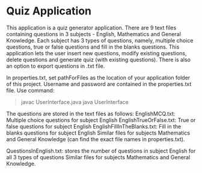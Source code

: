 # Quiz Application
This application is a quiz generator application. There are 9 text files containing questions in 3 subjects - English, Mathematics and General Knowledge. Each subject has 3 types of questions, namely, multiple choice questions, true or false questions and fill in the blanks questions. This application lets the user insert new questions, modify existing questions, delete questions and generate quiz (with existing questions). There is also an option to export questions in .txt file.

In properties.txt, set pathForFiles as the location of your application folder of this project.
Username and password are contained in the properties.txt file.
Use command:
> javac UserInterface.java
> java UserInterface

The questions are stored in the text files as follows:
EnglishMCQ.txt: Multiple choice questions for subject English
EnglishTrueOrFalse.txt: True or false questions for subject English
EnglishFillInTheBlanks.txt: Fill in the blanks questions for subject English
Similar files for subjects Mathematics and General Knowledge (can find the exact file names in properties.txt).

QuestionsInEnglish.txt: stores the number of questions in subject English for all 3 types of questions
Similar files for subjects Mathematics and General Knowledge.
